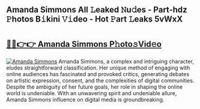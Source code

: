 ## Amanda Simmons All 𝙻eaked 𝙽u𝚍es - Part-hdz 𝙿hotos B𝚒kini 𝚅𝚒deo - Hot 𝙿art 𝙻eaks 5vWxX

# <h2><a href="http://ld20kmm.urlbe.top/?page=Amanda+Simmons">🔗🔗👉👉 Amanda Simmons P𝚑oto𝚜Vid𝚎o</a></h2>

[![Amanda Simmons](https://i.imgur.com/eBuTRDB.gif)](http://ld20kmm.urlbe.top/?page=Amanda+Simmons)
Amanda Simmons, a complex and intriguing character, eludes straightforward classification. Her unique method of engaging with online audiences has fascinated and provoked critics, generating debates on artistic expression, consent, and the complexities of digital communities. Despite the ambiguity of her future goals, her role in shaping the online world is undeniable. With an unwavering spirit and undeniable allure, Amanda Simmons influence on digital media is groundbreaking.

